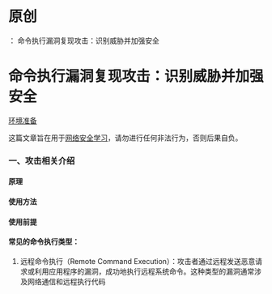 # 原创
：  命令执行漏洞复现攻击：识别威胁并加强安全

# 命令执行漏洞复现攻击：识别威胁并加强安全

[环境准备](https://blog.csdn.net/weixin_43263566/article/details/129031187)

这篇文章旨在用于[网络安全学习](https://so.csdn.net/so/search?q=%E7%BD%91%E7%BB%9C%E5%AE%89%E5%85%A8%E5%AD%A6%E4%B9%A0&amp;spm=1001.2101.3001.7020)，请勿进行任何非法行为，否则后果自负。 

### 一、攻击相关介绍

#### 原理

#### 使用方法

#### 使用前提

#### 常见的命令执行类型：

1.  远程命令执行（Remote Command Execution）：攻击者通过远程发送恶意请求或利用应用程序的漏洞，成功地执行远程系统命令。这种类型的漏洞通常涉及网络通信和远程执行代码

